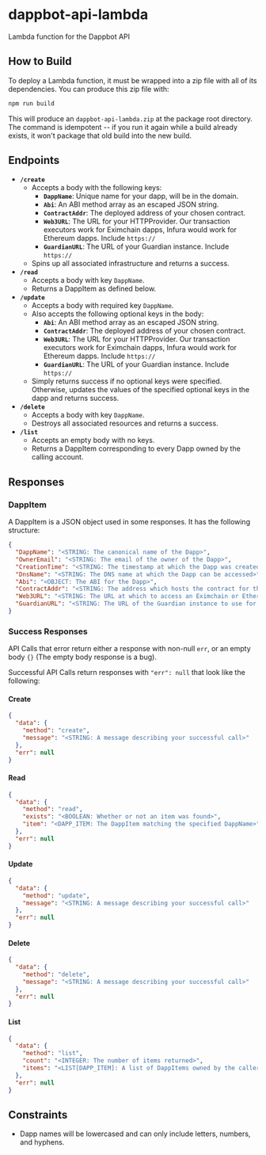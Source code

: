 # dappbot-api-lambda

Lambda function for the Dappbot API

## How to Build
To deploy a Lambda function, it must be wrapped into a zip file with all of its dependencies.  You can produce this zip file with:

```sh
npm run build
```

This will produce an `dappbot-api-lambda.zip` at the package root directory.  The command is idempotent -- if you run it again while a build already exists, it won't package that old build into the new build.

## Endpoints
- **`/create`**
  - Accepts a body with the following keys:
    - **`DappName`**: Unique name for your dapp, will be in the domain.
    - **`Abi`**: An ABI method array as an escaped JSON string.
    - **`ContractAddr`**: The deployed address of your chosen contract.
    - **`Web3URL`**: The URL for your HTTPProvider.  Our transaction executors work for Eximchain dapps, Infura would work for Ethereum dapps.  Include `https://`
    - **`GuardianURL`**: The URL of your Guardian instance.  Include `https://`
  - Spins up all associated infrastructure and returns a success.
- **`/read`**
  - Accepts a body with key `DappName`.
  - Returns a DappItem as defined below.
- **`/update`**
  - Accepts a body with required key `DappName`.
  - Also accepts the following optional keys in the body:
    - **`Abi`**: An ABI method array as an escaped JSON string.
    - **`ContractAddr`**: The deployed address of your chosen contract.
    - **`Web3URL`**: The URL for your HTTPProvider.  Our transaction executors work for Eximchain dapps, Infura would work for Ethereum dapps.  Include `https://`
    - **`GuardianURL`**: The URL of your Guardian instance.  Include `https://`
  - Simply returns success if no optional keys were specified. Otherwise, updates the values of the specified optional keys in the dapp and returns success.
- **`/delete`**
  - Accepts a body with key `DappName`.
  - Destroys all associated resources and returns a success.
- **`/list`**
  - Accepts an empty body with no keys.
  - Returns a DappItem corresponding to every Dapp owned by the calling account.

## Responses

### DappItem

A DappItem is a JSON object used in some responses. It has the following structure:

```json
{
  "DappName": "<STRING: The canonical name of the Dapp>",
  "OwnerEmail": "<STRING: The email of the owner of the Dapp>",
  "CreationTime": "<STRING: The timestamp at which the Dapp was created>",
  "DnsName": "<STRING: The DNS name at which the Dapp can be accessed>",
  "Abi": "<OBJECT: The ABI for the Dapp>",
  "ContractAddr": "<STRING: The address which hosts the contract for the Dapp>",
  "Web3URL": "<STRING: The URL at which to access an Eximchain or Ethereum node>",
  "GuardianURL": "<STRING: The URL of the Guardian instance to use for this Dapp>"
}
```

### Success Responses

API Calls that error return either a response with non-null `err`, or an empty body `{}` (The empty body response is a bug).

Successful API Calls return responses with `"err": null` that look like the following:

#### Create

```json
{
  "data": {
    "method": "create",
    "message": "<STRING: A message describing your successful call>"
  },
  "err": null
}
```

#### Read

```json
{
  "data": {
    "method": "read",
    "exists": "<BOOLEAN: Whether or not an item was found>",
    "item": "<DAPP_ITEM: The DappItem matching the specified DappName>"
  },
  "err": null
}
```

#### Update

```json
{
  "data": {
    "method": "update",
    "message": "<STRING: A message describing your successful call>"
  },
  "err": null
}
```

#### Delete

```json
{
  "data": {
    "method": "delete",
    "message": "<STRING: A message describing your successful call>"
  },
  "err": null
}
```

#### List

```json
{
  "data": {
    "method": "list",
    "count": "<INTEGER: The number of items returned>",
    "items": "<LIST[DAPP_ITEM]: A list of DappItems owned by the caller>"
  },
  "err": null
}
```

## Constraints
- Dapp names will be lowercased and can only include letters, numbers, and hyphens.